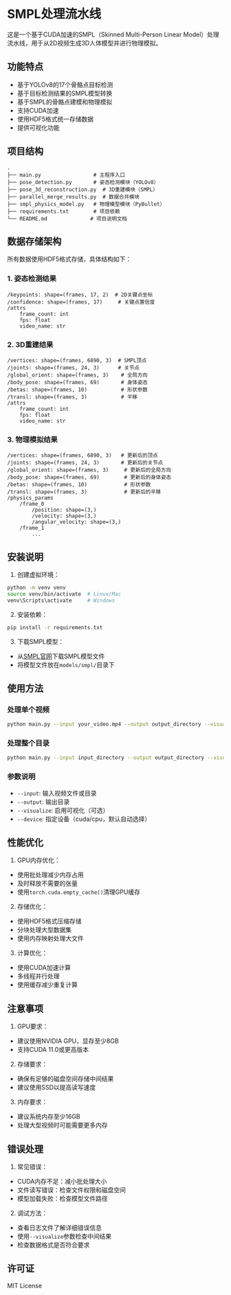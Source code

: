 # SMPL处理流水线

这是一个基于CUDA加速的SMPL（Skinned Multi-Person Linear Model）处理流水线，用于从2D视频生成3D人体模型并进行物理模拟。

## 功能特点

- 基于YOLOv8的17个骨骼点目标检测
- 基于目标检测结果的SMPL模型转换
- 基于SMPL的骨骼点建模和物理模拟
- 支持CUDA加速
- 使用HDF5格式统一存储数据
- 提供可视化功能

## 项目结构

```
.
├── main.py                 # 主程序入口
├── pose_detection.py       # 姿态检测模块（YOLOv8）
├── pose_3d_reconstruction.py  # 3D重建模块（SMPL）
├── parallel_merge_results.py  # 数据合并模块
├── smpl_physics_model.py   # 物理模型模块（PyBullet）
├── requirements.txt        # 项目依赖
└── README.md              # 项目说明文档
```

## 数据存储架构

所有数据使用HDF5格式存储，具体结构如下：

### 1. 姿态检测结果
```h5
/keypoints: shape=(frames, 17, 2)  # 2D关键点坐标
/confidence: shape=(frames, 17)     # 关键点置信度
/attrs
    frame_count: int
    fps: float
    video_name: str
```

### 2. 3D重建结果
```h5
/vertices: shape=(frames, 6890, 3)  # SMPL顶点
/joints: shape=(frames, 24, 3)      # 关节点
/global_orient: shape=(frames, 3)    # 全局方向
/body_pose: shape=(frames, 69)       # 身体姿态
/betas: shape=(frames, 10)           # 形状参数
/transl: shape=(frames, 3)           # 平移
/attrs
    frame_count: int
    fps: float
    video_name: str
```

### 3. 物理模拟结果
```h5
/vertices: shape=(frames, 6890, 3)   # 更新后的顶点
/joints: shape=(frames, 24, 3)       # 更新后的关节点
/global_orient: shape=(frames, 3)     # 更新后的全局方向
/body_pose: shape=(frames, 69)        # 更新后的身体姿态
/betas: shape=(frames, 10)            # 形状参数
/transl: shape=(frames, 3)            # 更新后的平移
/physics_params
    /frame_0
        /position: shape=(3,)
        /velocity: shape=(3,)
        /angular_velocity: shape=(3,)
    /frame_1
        ...
```

## 安装说明

1. 创建虚拟环境：
```bash
python -m venv venv
source venv/bin/activate  # Linux/Mac
venv\Scripts\activate     # Windows
```

2. 安装依赖：
```bash
pip install -r requirements.txt
```

3. 下载SMPL模型：
- 从[SMPL官网](https://smpl.is.tue.mpg.de/)下载SMPL模型文件
- 将模型文件放在`models/smpl/`目录下

## 使用方法

### 处理单个视频
```bash
python main.py --input your_video.mp4 --output output_directory --visualize
```

### 处理整个目录
```bash
python main.py --input input_directory --output output_directory --visualize
```

### 参数说明
- `--input`: 输入视频文件或目录
- `--output`: 输出目录
- `--visualize`: 启用可视化（可选）
- `--device`: 指定设备（cuda/cpu，默认自动选择）

## 性能优化

1. GPU内存优化：
- 使用批处理减少内存占用
- 及时释放不需要的张量
- 使用`torch.cuda.empty_cache()`清理GPU缓存

2. 存储优化：
- 使用HDF5格式压缩存储
- 分块处理大型数据集
- 使用内存映射处理大文件

3. 计算优化：
- 使用CUDA加速计算
- 多线程并行处理
- 使用缓存减少重复计算

## 注意事项

1. GPU要求：
- 建议使用NVIDIA GPU，显存至少8GB
- 支持CUDA 11.0或更高版本

2. 存储要求：
- 确保有足够的磁盘空间存储中间结果
- 建议使用SSD以提高读写速度

3. 内存要求：
- 建议系统内存至少16GB
- 处理大型视频时可能需要更多内存

## 错误处理

1. 常见错误：
- CUDA内存不足：减小批处理大小
- 文件读写错误：检查文件权限和磁盘空间
- 模型加载失败：检查模型文件路径

2. 调试方法：
- 查看日志文件了解详细错误信息
- 使用`--visualize`参数检查中间结果
- 检查数据格式是否符合要求

## 许可证

MIT License
